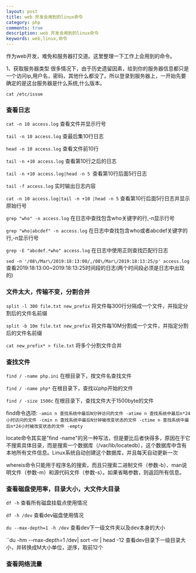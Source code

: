 ```yaml
---
layout: post
title: web 开发会用到的linux命令
category: php
comments: true
description: web 开发会用到的linux命令
keywords: web,linux,命令
---
```


作为web开发，难免和服务器打交道。这里整理一下工作上会用到的命令。

1、获取服务器类型
很多情况下，由于历史遗留因素，给到你的服务器信息都只是一个访问ip,用户名，密码，其他什么都没了。所以登录到服务器上，一开始先要确定的是这台服务器是什么系统,什么版本。

```
cat /etc/issue

```

### 查看日志

``cat -n 10 access.log`` 查看文件并显示行号

``tail -n 10 access.log`` 查最后集10行日志

``head -n 10 access.log`` 查看文件前10行

``tail -n +10 access.log`` 查看第10行之后的日志

``tail -n +10 access.log|head -n 5 ``查看第10行后面5行日志

``tail -f access.log`` 实时输出日志内容

``cat -n 10 access.log|tail -n +10 |head -n 5`` 查看第10行后面5行日志并显示原始行号

``grep "who" -n access.log`` 在日志中查找包含who关键字的行,-n显示行号

``grep "who|abcdef" -n access.log`` 在日志中查找包含who或者abcdef关键字的行,-n显示行号

``grep -E "abcdef.*who" access.log`` 在日志中使用正则查找匹配行日志

``sed -n '/08\/Mar\/2019:18:13:00/,/08\/Mar\/2019:18:13:25/p' access.log`` 查看2019:18:13:00~2019:18:13:25时间段的日志(两个时间段必须是日志中出现的)


### 文件太大，传输不变，分割合并

``split -l 300 file.txt new_prefix`` 将文件每300行分隔成一个文件，并指定分割后的文件名前缀

``split -b 10m file.txt new_prefix`` 将文件每10M分割成一个文件，并指定分割后的文件名前缀

``cat new_prefix* > file.txt`` 将多个分割文件合并


### 查找文件

``find / -name php.ini`` 在根目录下，按文件名查找文件

``find / -name php*`` 在根目录下，查找以php开始的文件

``find / -size 1500c`` 在根目录下，查找文件大于1500byte的文件

find命令选项:
``
-amin n
查找系统中最后N分钟访问的文件
-atime n
查找系统中最后n*24小时访问的文件
-cmin n
查找系统中最后N分钟被改变状态的文件
-ctime n
查找系统中最后n*24小时被改变状态的文件
-empty
``

locate命令其实是"find -name"的另一种写法，但是要比后者快得多，原因在于它不搜索具体目录，而是搜索一个数据库（/var/lib/locatedb），这个数据库中含有本地所有文件信息。Linux系统自动创建这个数据库，并且每天自动更新一次

whereis命令只能用于程序名的搜索，而且只搜索二进制文件（参数-b）、man说明文件（参数-m）和源代码文件（参数-s）。如果省略参数，则返回所有信息。


### 查看磁盘使用率，目录大小，大文件大目录

``df -h`` 查看所有磁盘挂载点使用情况

``df -h /dev`` 查看dev磁盘使用情况

``du --max-depth=1 -h /dev`` 查看dev下一级文件夹以及dev本身的大小

``du -hm --max-depth=1 /dev| sort -nr | head -12 查看dev目录下一级目录大小，并转换成M大小单位，逆序，取前12个


### 查看网络流量








